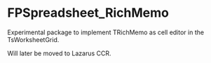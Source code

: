 # FPSpreadsheet_RichMemo

Experimental package to implement TRichMemo as cell editor in the TsWorksheetGrid.

Will later be moved to Lazarus CCR.
